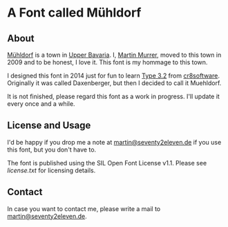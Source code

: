 # A Font called Mühldorf

## About

[Mühldorf](https://www.google.de/maps/place/M%C3%BChldorf/data=!4m2!3m1!1s0x4775e9a68424db67:0x41d25a40937a190?sa=X&ved=0CI0BEPIBMAtqFQoTCPrntee8jcgCFce3FAodF6cPEA) is a town in [Upper Bavaria](https://en.wikipedia.org/wiki/Upper_Bavaria). I, [Martin Murrer](http://seventy2eleven.de), moved to this town in 2009 and to be honest, I love it. This font is my hommage to this town.

I designed this font in 2014 just for fun to learn [Type 3.2](cr8software.net) from [cr8software](cr8software.net). Originally it was called Daxenberger, but then I decided to call it Muehldorf.

It is not finished, please regard this font as a work in progress. I'll update it every once and a while.

## License and Usage

I'd be happy if you drop me a note at martin@seventy2eleven.de if you use this font, but you don't have to.

The font is published using the SIL Open Font License v1.1. Please see *license.txt* for licensing details.

## Contact

In case you want to contact me, please write a mail to martin@seventy2eleven.de. 
